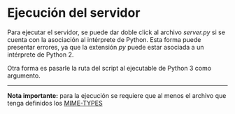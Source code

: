 
# Ejecución del servidor

Para ejecutar el servidor, se puede dar doble click al archivo *server.py* si se cuenta con la asociación al intérprete de Python. Esta forma puede presentar errores, ya que la extensión *py* puede estar asociada a un intérprete de Python 2.

Otra forma es pasarle la ruta del script al ejecutable de Python 3 como argumento.



---

**Nota importante:** para la ejecución se requiere que al menos el archivo que tenga definidos los [MIME-TYPES](MimeTypes.md) 
